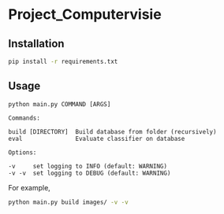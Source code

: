 # Project_Computervisie

## Installation

```bash
pip install -r requirements.txt
```

## Usage

```
python main.py COMMAND [ARGS]

Commands:

build [DIRECTORY]  Build database from folder (recursively)
eval               Evaluate classifier on database

Options:

-v     set logging to INFO (default: WARNING)
-v -v  set logging to DEBUG (default: WARNING)
```

For example,

```bash
python main.py build images/ -v -v
```
